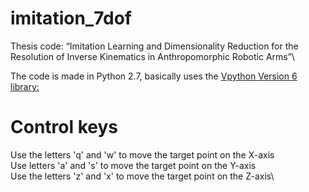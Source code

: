 # imitation_7dof

Thesis code: “Imitation Learning and Dimensionality Reduction for the Resolution of Inverse Kinematics in Anthropomorphic Robotic Arms”\

The code is made in Python 2.7, basically uses the [Vpython Version 6 library:](external.ink?to=vpython.org/contents/download_windows.html)

# Control keys

Use the letters 'q' and 'w' to move the target point on the X-axis\
Use letters 'a' and 's' to move the target point on the Y-axis\
Use the letters 'z' and 'x' to move the target point on the Z-axis\
